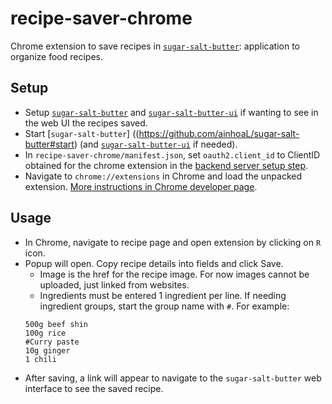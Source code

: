 # recipe-saver-chrome

Chrome extension to save recipes in [`sugar-salt-butter`](https://github.com/ainhoaL/sugar-salt-butter-ui): application to organize food recipes.

## Setup
- Setup [`sugar-salt-butter`](https://github.com/ainhoaL/sugar-salt-butter#setup) and [`sugar-salt-butter-ui`](https://github.com/ainhoaL/sugar-salt-butter-ui#setup) if wanting to see in the web UI the recipes saved.
- Start [`sugar-salt-butter`] ((https://github.com/ainhoaL/sugar-salt-butter#start) (and [`sugar-salt-butter-ui`](https://github.com/ainhoaL/sugar-salt-butter-ui#start) if needed).
- In `recipe-saver-chrome/manifest.json`, set `oauth2.client_id` to ClientID obtained for the chrome extension in the [backend server setup step](https://github.com/ainhoaL/sugar-salt-butter#setup).
- Navigate to `chrome://extensions` in Chrome and load the unpacked extension. [More instructions in Chrome developer page](https://developer.chrome.com/docs/extensions/mv3/getstarted/#manifest).

## Usage
- In Chrome, navigate to recipe page and open extension by clicking on `R` icon.
- Popup will open. Copy recipe details into fields and click Save.
    - Image is the href for the recipe image. For now images cannot be uploaded, just linked from websites.
    - Ingredients must be entered 1 ingredient per line. If needing ingredient groups, start the group name with `#`. For example:
    ```
    500g beef shin
    100g rice
    #Curry paste
    10g ginger
    1 chili
    ```
- After saving, a link will appear to navigate to the `sugar-salt-butter` web interface to see the saved recipe.
